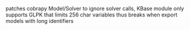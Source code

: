 patches cobrapy Model/Solver to ignore solver calls, KBase module only supports GLPK that limits 256 char variables thus breaks when export models with long identifiers
